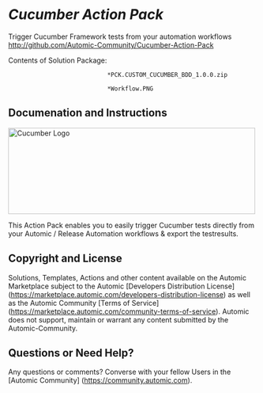 *Cucumber Action Pack*
=============


Trigger Cucumber Framework tests from your automation workflows
http://github.com/Automic-Community/Cucumber-Action-Pack

<!-- List of attached files -->
Contents of Solution Package:

						
								*PCK.CUSTOM_CUCUMBER_BDD_1.0.0.zip
								
								*Workflow.PNG
								
						


Documenation and Instructions
---

<p><img src="https://cucumber.io/images/cucumber-logo.svg" alt="Cucumber Logo" width="500" height="174" /></p>
<p>This Action Pack enables you to easily trigger Cucumber tests directly from your Automic / Release Automation workflows &amp; export the testresults.</p>

Copyright and License
---

Solutions, Templates, Actions and other content available on the Automic Marketplace subject to the Automic [Developers Distribution License] (https://marketplace.automic.com/developers-distribution-license) as well as the Automic Community [Terms of Service] (https://marketplace.automic.com/community-terms-of-service).
Automic does not support, maintain or warrant any content submitted by the Automic-Community.



Questions or Need Help? 
---
Any questions or comments? Converse with your fellow Users in the [Automic Community] (https://community.automic.com).